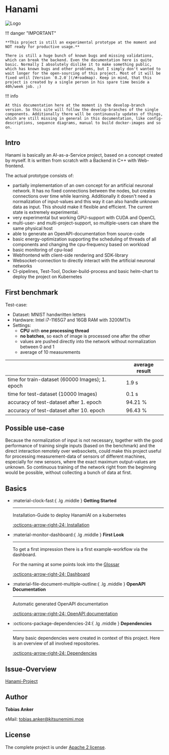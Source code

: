 # Hanami

![Logo](img/hanami-logo-with-text.png)


!!! danger "IMPORTANT"

    **This project is still an experimental prototype at the moment and NOT ready for productive usage.** 

    There is still a huge bunch of known bugs and missing validations, which can break the backend. Even the documentation here is quite basic. Normally I absolutely dislike it to make something public, which has known bugs and other problems, but I simply don't wanted to wait longer for the open-sourcing of this project. Most of it will be fixed until [Version `0.2.0`](/#roadmap). Keep in mind, that this project is created by a single person in his spare time beside a 40h/week job. ;)

!!! info

    At this documentation here at the moment is the develop-branch version. So this site will follow the develop-branches of the single components. Additionally there will be continuously updates of things, which are still missing in general in this documentation, like config-descriptions, sequence diagrams, manual to build docker-images and so on.

## Intro

Hanami is basically an AI-as-a-Service project, based on a concept created by myself. It is written from scratch with a Backend in C++ with Web-frontend.

The actual prototype consists of:

- partially implementation of an own concept for an artificial neuronal network. It has no fixed connections between the nodes, but creates connections over time while learning. Additionally it doesn't need a normalization of input-values and this way it can also handle unknown data as input. This should make it flexible and efficient. The current state is extremely experimental.
- very experimental but working GPU-support with CUDA and OpenCL
- multi-user- and multi-project-support, so multiple-users can share the same physical host
- able to generate an OpenAPI-documentation from source-code
- basic energy-optimization supporting the scheduling of threads of all components and changing the cpu-frequency based on workload
- basic monitoring of cpu-load
- Webfrontend with client-side rendering and SDK-library
- Websocket-connection to directly interact with the artificial neuronal networks
- CI-pipelines, Test-Tool, Docker-build-process and basic helm-chart to deploy the project on Kubernetes

## First benchmark

Test-case:

- Dataset: MNIST handwritten letters
- Hardware: Intel i7-1165G7 and 16GB RAM with 3200MT/s
- Settings: 
    - **CPU** with **one processing thread** 
    - **no batches**, so each of image is processed one after the other
    - values are pushed directly into the network without normalization between 0 and 1
    - average of 10 measurements


|             |      average result        |
| ----------- | ------------------------------------ |
| time for train-dataset (60000 Images); 1. epoch  | 1.9 s |
| time for test-dataset (10000 Images)       |  0.1 s |
| accuracy of test-dataset after 1. epoch   |  94.21 % |
| accuracy of test-dataset after 10. epoch   |  96.43 % |

## Possible use-case

Because the normalization of input is not necessary, together with the good performance of training single inputs (based on the benchmark) and the direct interaction remotely over websockets, could make this project useful for processing measurement-data of sensors of different machines, especially for new sensors, where the exact maximum output-values are unknown. So continuous training of the network right from the beginning would be possible, without collecting a bunch of data at first.

## Basics

<div class="grid cards" markdown>

-   :material-clock-fast:{ .lg .middle } __Getting Started__

    ---

    Installation-Guide to deploy HanamiAI on a kubernetes

    [:octicons-arrow-right-24: Installation](/How_To/1_installation/)



-   :material-monitor-dashboard:{ .lg .middle } __First Look__

    ---

    To get a first impression there is a first example-workflow via the dashboard. 

    For the naming at some points look into the [Glossar](/other/2_glossar)

    [:octicons-arrow-right-24: Dashboard](/How_To/2_dashboard/)


-   :material-file-document-multiple-outline:{ .lg .middle } __OpenAPI Documentation__

    ---

    Automatic generated OpenAPI documentation

    [:octicons-arrow-right-24: OpenAPI documentation](/How_To/3_rest_api_documentation/)


-   :octicons-package-dependencies-24:{ .lg .middle } __Dependencies__

    ---

    Many basic dependencies were created in context of this project. Here is an overview of all involved repositories.

    [:octicons-arrow-right-24: Dependencies](/other/1_dependencies/)

</div>

## Issue-Overview

[Hanami-Project](https://github.com/users/kitsudaiki/projects/9/views/4)

## Author

**Tobias Anker**

eMail: tobias.anker@kitsunemimi.moe

## License

The complete project is under [Apache 2 license](https://github.com/kitsudaiki/Hanami/blob/develop/LICENSE).
